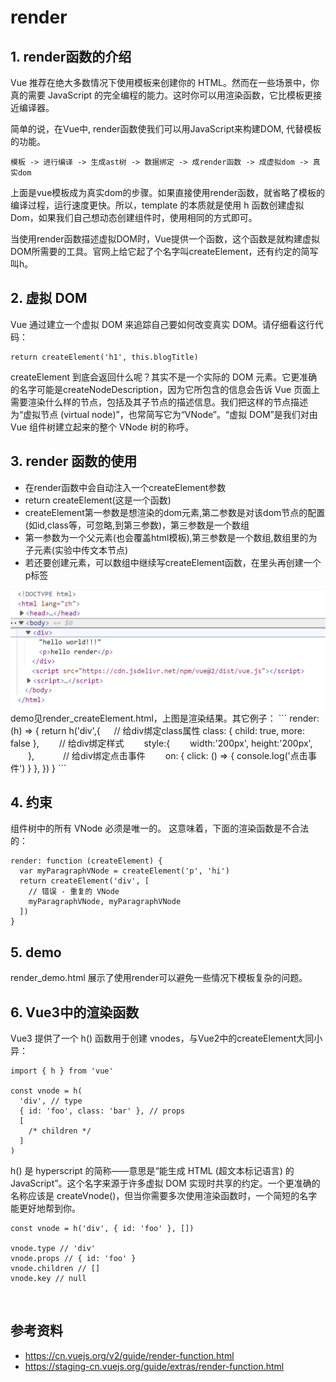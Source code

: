 # render 

## 1. render函数的介绍
Vue 推荐在绝大多数情况下使用模板来创建你的 HTML。然而在一些场景中，你真的需要 JavaScript 的完全编程的能力。这时你可以用渲染函数，它比模板更接近编译器。

简单的说，在Vue中, render函数使我们可以用JavaScript来构建DOM, 代替模板的功能。

```
模板 -> 进行编译 -> 生成ast树 -> 数据绑定 -> 成render函数 -> 成虚拟dom -> 真实dom
```
上面是vue模板成为真实dom的步骤。如果直接使用render函数，就省略了模板的编译过程，运行速度更快。所以，template 的本质就是使用 h 函数创建虚拟 Dom，如果我们自己想动态创建组件时，使用相同的方式即可。

当使用render函数描述虚拟DOM时，Vue提供一个函数，这个函数是就构建虚拟DOM所需要的工具。官网上给它起了个名字叫createElement，还有约定的简写叫h。

## 2. 虚拟 DOM
Vue 通过建立一个虚拟 DOM 来追踪自己要如何改变真实 DOM。请仔细看这行代码：
```
return createElement('h1', this.blogTitle)
```
createElement 到底会返回什么呢？其实不是一个实际的 DOM 元素。它更准确的名字可能是createNodeDescription，因为它所包含的信息会告诉 Vue 页面上需要渲染什么样的节点，包括及其子节点的描述信息。我们把这样的节点描述为“虚拟节点 (virtual node)”，也常简写它为“VNode”。“虚拟 DOM”是我们对由 Vue 组件树建立起来的整个 VNode 树的称呼。

## 3. render 函数的使用
- 在render函数中会自动注入一个createElement参数
- return createElement(这是一个函数)
- createElement第一参数是想渲染的dom元素,第二参数是对该dom节点的配置(如id,class等，可忽略,到第三参数)，第三参数是一个数组
- 第一参数为一个父元素(也会覆盖html模板),第三参数是一个数组,数组里的为子元素(实验中传文本节点)
- 若还要创建元素，可以数组中继续写createElement函数，在里头再创建一个p标签
<img src="render createment.PNG" />
demo见render_createElement.html，上图是渲染结果。其它例子：
```
render:(h) => {
  return h('div',{
  　 // 给div绑定class属性
    class: {
      child: true,
      more: false
    },
　　// 给div绑定样式
　　style:{
  　　width:'200px',
      height:'200px',
　　},　
　　// 给div绑定点击事件　　
    on: {
      click: () => {
        console.log('点击事件')
      }
    },
  })
} 
```

## 4. 约束
组件树中的所有 VNode 必须是唯一的。
这意味着，下面的渲染函数是不合法的：
```
render: function (createElement) {
  var myParagraphVNode = createElement('p', 'hi')
  return createElement('div', [
    // 错误 - 重复的 VNode
    myParagraphVNode, myParagraphVNode
  ])
}

```

## 5. demo
render_demo.html 展示了使用render可以避免一些情况下模板复杂的问题。

## 6. Vue3中的渲染函数
Vue3 提供了一个 h() 函数用于创建 vnodes，与Vue2中的createElement大同小异：

```
import { h } from 'vue'

const vnode = h(
  'div', // type
  { id: 'foo', class: 'bar' }, // props
  [
    /* children */
  ]
)
```
h() 是 hyperscript 的简称——意思是“能生成 HTML (超文本标记语言) 的 JavaScript”。这个名字来源于许多虚拟 DOM 实现时共享的约定。一个更准确的名称应该是 createVnode()，但当你需要多次使用渲染函数时，一个简短的名字能更好地帮到你。

```
const vnode = h('div', { id: 'foo' }, [])

vnode.type // 'div'
vnode.props // { id: 'foo' }
vnode.children // []
vnode.key // null
```

<br>

## 参考资料
- https://cn.vuejs.org/v2/guide/render-function.html
- https://staging-cn.vuejs.org/guide/extras/render-function.html